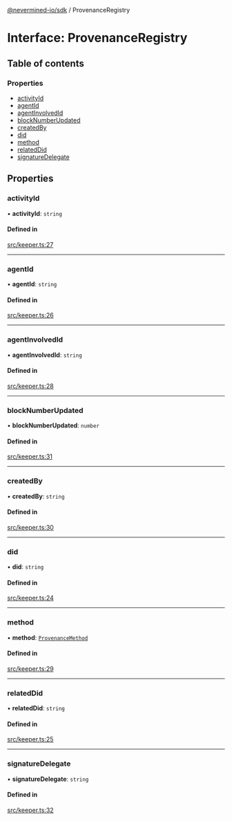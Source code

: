 [@nevermined-io/sdk](../code-reference.md) / ProvenanceRegistry

# Interface: ProvenanceRegistry

## Table of contents

### Properties

- [activityId](ProvenanceRegistry.md#activityid)
- [agentId](ProvenanceRegistry.md#agentid)
- [agentInvolvedId](ProvenanceRegistry.md#agentinvolvedid)
- [blockNumberUpdated](ProvenanceRegistry.md#blocknumberupdated)
- [createdBy](ProvenanceRegistry.md#createdby)
- [did](ProvenanceRegistry.md#did)
- [method](ProvenanceRegistry.md#method)
- [relatedDid](ProvenanceRegistry.md#relateddid)
- [signatureDelegate](ProvenanceRegistry.md#signaturedelegate)

## Properties

### activityId

• **activityId**: `string`

#### Defined in

[src/keeper.ts:27](https://github.com/nevermined-io/sdk-js/blob/55f88d2/src/keeper.ts#L27)

___

### agentId

• **agentId**: `string`

#### Defined in

[src/keeper.ts:26](https://github.com/nevermined-io/sdk-js/blob/55f88d2/src/keeper.ts#L26)

___

### agentInvolvedId

• **agentInvolvedId**: `string`

#### Defined in

[src/keeper.ts:28](https://github.com/nevermined-io/sdk-js/blob/55f88d2/src/keeper.ts#L28)

___

### blockNumberUpdated

• **blockNumberUpdated**: `number`

#### Defined in

[src/keeper.ts:31](https://github.com/nevermined-io/sdk-js/blob/55f88d2/src/keeper.ts#L31)

___

### createdBy

• **createdBy**: `string`

#### Defined in

[src/keeper.ts:30](https://github.com/nevermined-io/sdk-js/blob/55f88d2/src/keeper.ts#L30)

___

### did

• **did**: `string`

#### Defined in

[src/keeper.ts:24](https://github.com/nevermined-io/sdk-js/blob/55f88d2/src/keeper.ts#L24)

___

### method

• **method**: [`ProvenanceMethod`](../enums/ProvenanceMethod.md)

#### Defined in

[src/keeper.ts:29](https://github.com/nevermined-io/sdk-js/blob/55f88d2/src/keeper.ts#L29)

___

### relatedDid

• **relatedDid**: `string`

#### Defined in

[src/keeper.ts:25](https://github.com/nevermined-io/sdk-js/blob/55f88d2/src/keeper.ts#L25)

___

### signatureDelegate

• **signatureDelegate**: `string`

#### Defined in

[src/keeper.ts:32](https://github.com/nevermined-io/sdk-js/blob/55f88d2/src/keeper.ts#L32)
